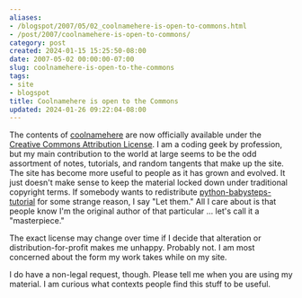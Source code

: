 ```yaml
---
aliases:
- /blogspot/2007/05/02_coolnamehere-is-open-to-commons.html
- /post/2007/coolnamehere-is-open-to-commons/
category: post
created: 2024-01-15 15:25:50-08:00
date: 2007-05-02 00:00:00-07:00
slug: coolnamehere-is-open-to-the-commons
tags:
- site
- blogspot
title: Coolnamehere is open to the Commons
updated: 2024-01-26 09:22:04-08:00
---
```


The contents of [coolnamehere](../../../card/coolnamehere.md) are now officially available under the [Creative Commons Attribution License](http://creativecommons.org/licenses/by/4.0/). I am a coding geek by profession, but my main contribution to the world at large seems to be the odd assortment of notes, tutorials, and random tangents that make up the site. The site has become more useful to people as it has grown and evolved. It just doesn't make sense to keep the material locked down under traditional copyright terms. If somebody wants to redistribute [python-babysteps-tutorial](../../2001/01/python-babysteps-tutorial.md) for some strange  reason, I say "Let them." All I care about is that people know I'm the original author of that particular ... let's call it a "masterpiece."

<!--more-->

The exact license may change over time if I decide that alteration or distribution-for-profit makes me unhappy. Probably not. I am most concerned about the form my work takes while on my site.

I do have a non-legal request, though. Please tell me when you are using my material. I am curious what contexts people find this stuff to be useful.